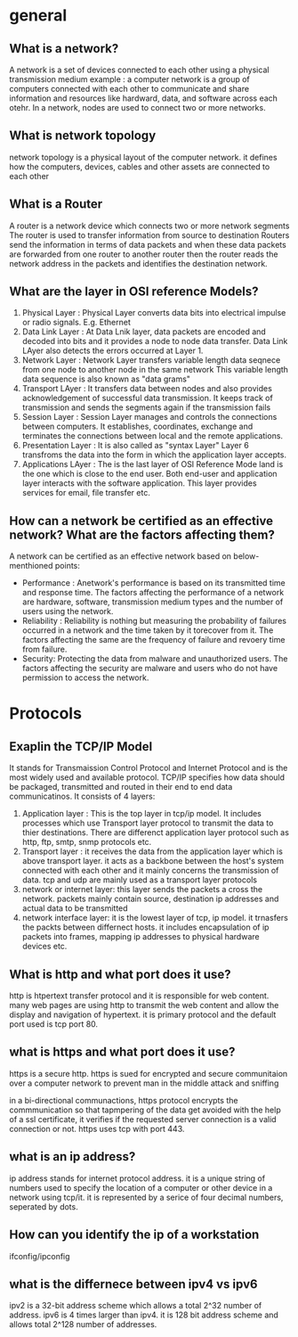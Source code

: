 # general
## What is a network?
A network is a set of devices connected to each other using a physical transmission medium
example : a computer network is a group of computers connected with each other to communicate 
and share information and resources like hardward, data, and software across each otehr.
In a network, nodes are used to connect two or more networks.

## What is network topology
network topology is a physical layout of the computer network.
it defines how the computers, devices, cables and other assets are connected to each other

## What is a Router
A router is a network device which connects two or more network segments
The router is used to transfer information from source to destination
Routers send the information in terms of data packets and when these data packets are forwarded from
one router to another router then the router reads the network address in the packets and identifies
the destination network.

## What are the layer in OSI reference Models?
1. Physical Layer : Physical Layer converts data bits into electrical impulse or radio signals. E.g. Ethernet
2. Data Link Layer : At Data Lnik layer, data packets are encoded and decoded into bits and it provides a node
to node data transfer. Data Link LAyer also detects the errors occurred at Layer 1.
3. Network Layer : Network Layer transfers variable length data seqnece from one node to another node in the same network
This variable length data sequence is also known as "data grams"
4. Transport LAyer : It transfers data between nodes and also provides acknowledgement of successful data transmission.
It keeps track of transmission and sends the segments again if the transmission fails
5. Session Layer : Session Layer manages and controls the connections between computers. It establishes, coordinates,
exchange and terminates the connections between local and the remote applications.
6. Presentation Layer : It is also called as "syntax Layer" Layer 6 transfroms the data into the form in which the
application layer accepts.
7. Applications LAyer : The is the last layer of OSI Reference Mode land is the one which is close to the end user.
Both end-user and application layer interacts with the software application. This layer provides services for email, 
file transfer etc.

## How can a network be certified as an effective network? What are the factors affecting them?
A network can be certified as an effective network based on below-menthioned points:
- Performance : Anetwork's performance is based on its transmitted time and response time. The factors affecting the 
performance of a network are hardware, software, transmission medium types and the number of users using the network.
- Reliability : Reliability is nothing but measuring the probability of failures occurred in a network and the time taken by it torecover from it. The factors affecting the same are the frequency of failure and revoery time from failure.
- Security: Protecting the data from malware and unauthorized users. The factors affecting the security are malware and users who do not have permission to access the network.

# Protocols
## Exaplin the TCP/IP Model
It stands for Transmaission Control Protocol and Internet Protocol and is the most widely used and available protocol.
TCP/IP specifies how data should be packaged, transmitted and routed in their end to end data communicatinos.
It consists of 4 layers:
1. Application layer : This is the top layer in tcp/ip model. It includes processes which use Transport layer protocol to transmit the data to thier destinations. There are differenct application layer protocol such as http, ftp, smtp, snmp protocols etc.
2. Transport layer : it receives the data from the application layer which is above transport layer. it acts as a backbone between the host's system connected with each other and it mainly concerns the transmission of data. tcp and udp are mainly used as a transport layer protocols
3. network or internet layer: this layer sends the packets a cross the network. packets mainly contain source, destination ip addresses and actual data to be transmitted
4. network interface layer: it is the lowest layer of tcp, ip model. it trnasfers the packts between differnect hosts. it includes encapsulation of ip packets into frames, mapping ip addresses to physical hardware devices etc.

## What is http and what port does it use?
http is htpertext transfer protocol and it is responsible for web content. many web pages are using http to transmit the web content and allow the display and navigation of hypertext. it is primary protocol and the default port used is tcp port 80.

## what is https and what port does it use?
https is a secure http. https is sued for encrypted and secure communitaion over a computer network to prevent man in the middle attack and sniffing

in a bi-directional communactions, https protocol encrypts the commmunication so that tapmpering of the data get avoided with the help of a ssl certificate, it verifies if the requested server connection is a valid connection or not. https uses tcp with port 443.

## what is an ip address?
ip address stands for internet protocol address. it is a unique string of numbers used to specify the location of a computer or other device in a network using tcp/it. it is represented by a serice of four decimal numbers, seperated by dots. 

## How can you identify the ip of a workstation
ifconfig/ipconfig

## what is the differnece between ipv4 vs ipv6
ipv2 is a 32-bit address scheme which allows a total 2^32 number of address.
ipv6 is 4 times larger than ipv4. it is 128 bit address scheme and allows total 2^128 number of addresses.


